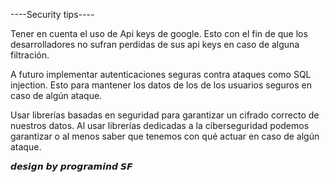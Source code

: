 ----Security tips----

Tener en cuenta el uso de Api keys de google. Esto con el fin de que los desarrolladores 
no sufran perdidas de sus api keys en caso de alguna filtración. 

A futuro implementar autenticaciones seguras contra ataques como SQL injection. Esto para mantener 
los datos de los de los usuarios seguros en caso de algún ataque.

Usar librerías basadas en seguridad para garantizar un cifrado correcto de nuestros datos. Al usar librerías dedicadas 
a la ciberseguridad podemos garantizar o al menos saber que tenemos con qué actuar en caso de algún ataque.




𝙙𝙚𝙨𝙞𝙜𝙣 𝙗𝙮 𝙥𝙧𝙤𝙜𝙧𝙖𝙢𝙞𝙣𝙙 𝙎𝙁
